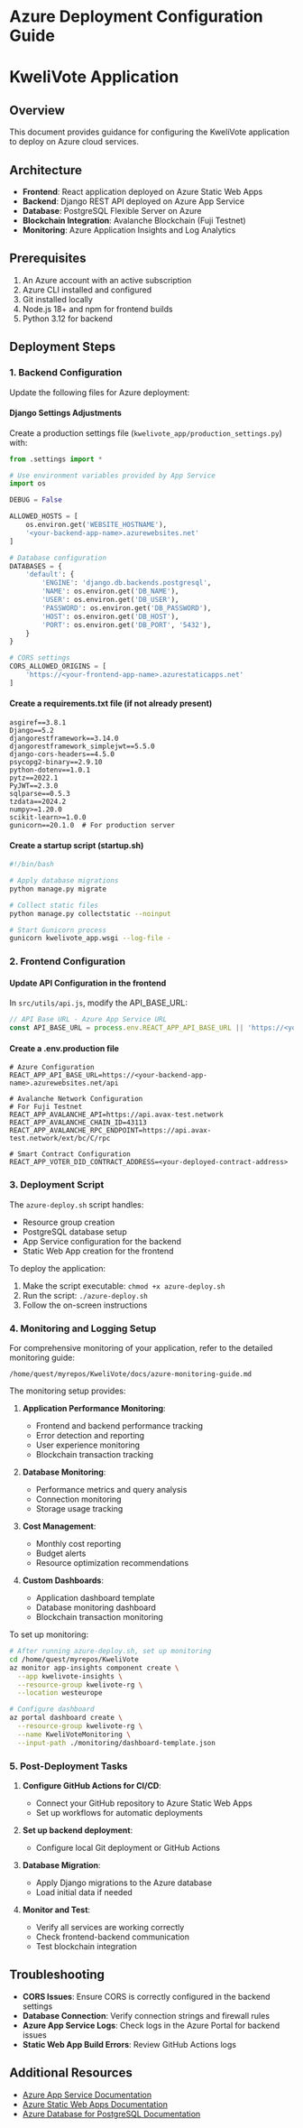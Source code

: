 # Azure Deployment Configuration Guide
# KweliVote Application

## Overview
This document provides guidance for configuring the KweliVote application to deploy on Azure cloud services.

## Architecture
- **Frontend**: React application deployed on Azure Static Web Apps
- **Backend**: Django REST API deployed on Azure App Service
- **Database**: PostgreSQL Flexible Server on Azure
- **Blockchain Integration**: Avalanche Blockchain (Fuji Testnet)
- **Monitoring**: Azure Application Insights and Log Analytics

## Prerequisites
1. An Azure account with an active subscription
2. Azure CLI installed and configured
3. Git installed locally
4. Node.js 18+ and npm for frontend builds
5. Python 3.12 for backend

## Deployment Steps

### 1. Backend Configuration
Update the following files for Azure deployment:

#### Django Settings Adjustments
Create a production settings file (`kwelivote_app/production_settings.py`) with:

```python
from .settings import *

# Use environment variables provided by App Service
import os

DEBUG = False

ALLOWED_HOSTS = [
    os.environ.get('WEBSITE_HOSTNAME'),
    '<your-backend-app-name>.azurewebsites.net'
]

# Database configuration
DATABASES = {
    'default': {
        'ENGINE': 'django.db.backends.postgresql',
        'NAME': os.environ.get('DB_NAME'),
        'USER': os.environ.get('DB_USER'),
        'PASSWORD': os.environ.get('DB_PASSWORD'),
        'HOST': os.environ.get('DB_HOST'),
        'PORT': os.environ.get('DB_PORT', '5432'),
    }
}

# CORS settings
CORS_ALLOWED_ORIGINS = [
    'https://<your-frontend-app-name>.azurestaticapps.net'
]
```

#### Create a requirements.txt file (if not already present)
```
asgiref==3.8.1
Django==5.2
djangorestframework==3.14.0
djangorestframework_simplejwt==5.5.0
django-cors-headers==4.5.0
psycopg2-binary==2.9.10
python-dotenv==1.0.1
pytz==2022.1
PyJWT==2.3.0
sqlparse==0.5.3
tzdata==2024.2
numpy>=1.20.0
scikit-learn>=1.0.0
gunicorn==20.1.0  # For production server
```

#### Create a startup script (startup.sh)
```bash
#!/bin/bash

# Apply database migrations
python manage.py migrate

# Collect static files
python manage.py collectstatic --noinput

# Start Gunicorn process
gunicorn kwelivote_app.wsgi --log-file -
```

### 2. Frontend Configuration

#### Update API Configuration in the frontend
In `src/utils/api.js`, modify the API_BASE_URL:

```javascript
// API Base URL - Azure App Service URL
const API_BASE_URL = process.env.REACT_APP_API_BASE_URL || 'https://<your-backend-app-name>.azurewebsites.net/api';
```

#### Create a .env.production file
```
# Azure Configuration
REACT_APP_API_BASE_URL=https://<your-backend-app-name>.azurewebsites.net/api

# Avalanche Network Configuration
# For Fuji Testnet
REACT_APP_AVALANCHE_API=https://api.avax-test.network
REACT_APP_AVALANCHE_CHAIN_ID=43113
REACT_APP_AVALANCHE_RPC_ENDPOINT=https://api.avax-test.network/ext/bc/C/rpc

# Smart Contract Configuration
REACT_APP_VOTER_DID_CONTRACT_ADDRESS=<your-deployed-contract-address>
```

### 3. Deployment Script
The `azure-deploy.sh` script handles:
- Resource group creation
- PostgreSQL database setup
- App Service configuration for the backend
- Static Web App creation for the frontend

To deploy the application:
1. Make the script executable: `chmod +x azure-deploy.sh`
2. Run the script: `./azure-deploy.sh`
3. Follow the on-screen instructions

### 4. Monitoring and Logging Setup

For comprehensive monitoring of your application, refer to the detailed monitoring guide:

```
/home/quest/myrepos/KweliVote/docs/azure-monitoring-guide.md
```

The monitoring setup provides:

1. **Application Performance Monitoring**:
   - Frontend and backend performance tracking
   - Error detection and reporting
   - User experience monitoring
   - Blockchain transaction tracking

2. **Database Monitoring**:
   - Performance metrics and query analysis
   - Connection monitoring
   - Storage usage tracking

3. **Cost Management**:
   - Monthly cost reporting
   - Budget alerts
   - Resource optimization recommendations

4. **Custom Dashboards**:
   - Application dashboard template
   - Database monitoring dashboard 
   - Blockchain transaction monitoring

To set up monitoring:

```bash
# After running azure-deploy.sh, set up monitoring
cd /home/quest/myrepos/KweliVote
az monitor app-insights component create \
  --app kwelivote-insights \
  --resource-group kwelivote-rg \
  --location westeurope

# Configure dashboard
az portal dashboard create \
  --resource-group kwelivote-rg \
  --name KweliVoteMonitoring \
  --input-path ./monitoring/dashboard-template.json
```

### 5. Post-Deployment Tasks

1. **Configure GitHub Actions for CI/CD**:
   - Connect your GitHub repository to Azure Static Web Apps
   - Set up workflows for automatic deployments

2. **Set up backend deployment**:
   - Configure local Git deployment or GitHub Actions

3. **Database Migration**:
   - Apply Django migrations to the Azure database
   - Load initial data if needed

4. **Monitor and Test**:
   - Verify all services are working correctly
   - Check frontend-backend communication
   - Test blockchain integration

## Troubleshooting
- **CORS Issues**: Ensure CORS is correctly configured in the backend settings
- **Database Connection**: Verify connection strings and firewall rules
- **Azure App Service Logs**: Check logs in the Azure Portal for backend issues
- **Static Web App Build Errors**: Review GitHub Actions logs

## Additional Resources
- [Azure App Service Documentation](https://docs.microsoft.com/en-us/azure/app-service/)
- [Azure Static Web Apps Documentation](https://docs.microsoft.com/en-us/azure/static-web-apps/)
- [Azure Database for PostgreSQL Documentation](https://docs.microsoft.com/en-us/azure/postgresql/)
